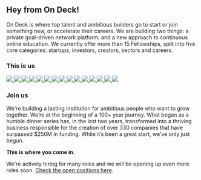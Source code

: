 ## Hey from On Deck!

On Deck is where top talent and ambitious builders go to start or join something new, or accelerate their careers. We are building two things: a private goal-driven network platform, and a new approach to continuous online education. We currently offer more than 15 Fellowships, split into five core categories: startups, investors, creators, sectors and careers.

### This is us

<a href="https://github.com/0bserver07">
<img src="https://github.com/0bserver07.png?size=50" />
</a>
<a href="https://github.com/amaan-sayed">
<img src="https://github.com/amaan-sayed.png?size=50" />
</a>
<a href="https://github.com/andreasklinger">
<img src="https://github.com/andreasklinger.png?size=50" />
</a>
<a href="https://github.com/brennanfoo">
<img src="https://github.com/brennanfoo.png?size=50" />
</a>
<a href="https://github.com/ccummings">
<img src="https://github.com/ccummings.png?size=50" />
</a>
<a href="https://github.com/chainlink">
<img src="https://github.com/chainlink.png?size=50" />
</a>
<a href="https://github.com/chaitanyya">
<img src="https://github.com/chaitanyya.png?size=50" />
</a>
<a href="https://github.com/gillworks">
<img src="https://github.com/gillworks.png?size=50" />
</a>
<a href="https://github.com/heuels">
<img src="https://github.com/heuels.png?size=50" />
</a>
<a href="https://github.com/rishi-tripathy">
<img src="https://github.com/rishi-tripathy.png?size=50" />
</a>
<a href="https://github.com/stefl">
<img src="https://github.com/stefl.png?size=50" />
</a>
<a href="https://github.com/stevenschmatz">
<img src="https://github.com/stevenschmatz.png?size=50" />
</a>
<a href="https://github.com/thaumant">
<img src="https://github.com/thaumant.png?size=50" />
</a>
<a href="https://github.com/vipulbhavsar94">
<img src="https://github.com/vipulbhavsar94.png?size=50" />
</a>
<a href="https://github.com/zlwaterfield">
<img src="https://github.com/zlwaterfield.png?size=50" />
</a>

### Join us

We're building a lasting institution for ambitious people who want to grow together. We’re at the beginning of a 100+ year journey. What began as a humble dinner series has, in the last two years, transformed into a thriving business responsible for the creation of over 330 companies that have surpassed $250M in funding. While it’s been a great start, we’ve only just begun.

**This is where you come in.**

We're actively hiring for many roles and we will be opening up even more roles soon. [Check the open positions here](https://beondeck.com/careers).



